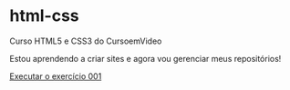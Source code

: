 # html-css
 Curso HTML5 e CSS3 do CursoemVideo 

 Estou aprendendo a criar sites e agora vou gerenciar meus repositórios!

<a href="https://lucashenrique17.github.io/html-css/ex001/index.html">Executar o exercício 001</a>
